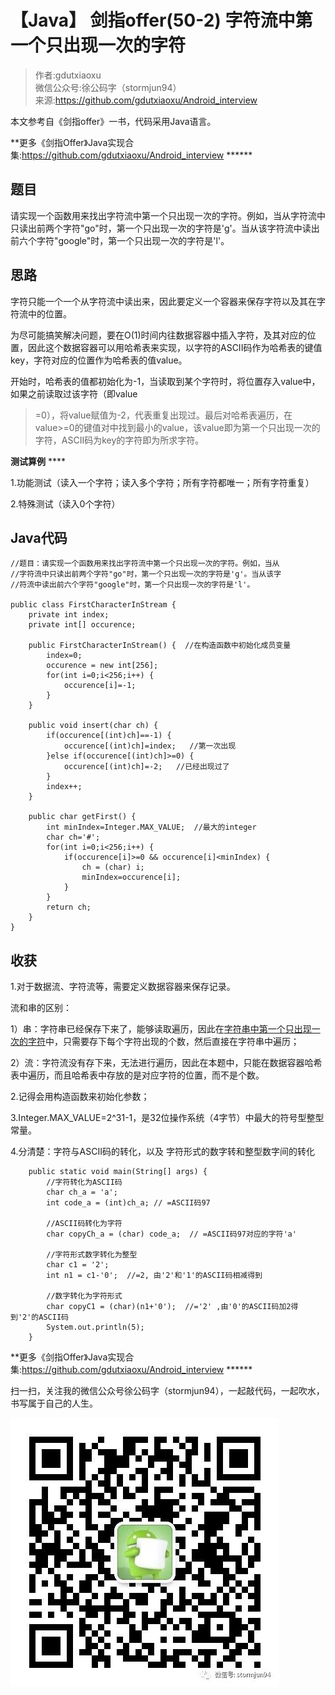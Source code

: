 # 【Java】 剑指offer(50-2) 字符流中第一个只出现一次的字符  
  
> 作者:gdutxiaoxu<br/> 微信公众号:徐公码字（stormjun94）<br/>来源:https://github.com/gdutxiaoxu/Android_interview

本文参考自《剑指offer》一书，代码采用Java语言。

**更多《剑指Offer》Java实现合集:https://github.com/gdutxiaoxu/Android_interview ******

## 题目

请实现一个函数用来找出字符流中第一个只出现一次的字符。例如，当从字符流中只读出前两个字符"go"时，第一个只出现一次的字符是'g'。当从该字符流中读出前六个字符"google"时，第一个只出现一次的字符是'l'。

## 思路

字符只能一个一个从字符流中读出来，因此要定义一个容器来保存字符以及其在字符流中的位置。

为尽可能搞笑解决问题，要在O(1)时间内往数据容器中插入字符，及其对应的位置，因此这个数据容器可以用哈希表来实现，以字符的ASCII码作为哈希表的键值key，字符对应的位置作为哈希表的值value。

开始时，哈希表的值都初始化为-1，当读取到某个字符时，将位置存入value中，如果之前读取过该字符（即value
>=0），将value赋值为-2，代表重复出现过。最后对哈希表遍历，在value>=0的键值对中找到最小的value，该value即为第一个只出现一次的字符，ASCII码为key的字符即为所求字符。

**测试算例** ****

1.功能测试（读入一个字符；读入多个字符；所有字符都唯一；所有字符重复）

2.特殊测试（读入0个字符）

## **Java代码**

    
    
    //题目：请实现一个函数用来找出字符流中第一个只出现一次的字符。例如，当从
    //字符流中只读出前两个字符"go"时，第一个只出现一次的字符是'g'。当从该字
    //符流中读出前六个字符"google"时，第一个只出现一次的字符是'l'。
    
    public class FirstCharacterInStream {
    	private int index;
    	private int[] occurence;
    	
    	public FirstCharacterInStream() {  //在构造函数中初始化成员变量
    		index=0;
    		occurence = new int[256];
    		for(int i=0;i<256;i++) {
    			occurence[i]=-1;
    		}
    	}
    	
    	public void insert(char ch) {
    		if(occurence[(int)ch]==-1) {
    			occurence[(int)ch]=index;   //第一次出现
    		}else if(occurence[(int)ch]>=0) {
    			occurence[(int)ch]=-2;   //已经出现过了
    		}
    		index++;
    	}
    	
    	public char getFirst() {
    		int minIndex=Integer.MAX_VALUE;  //最大的integer
    		char ch='#';
    		for(int i=0;i<256;i++) {
    			if(occurence[i]>=0 && occurence[i]<minIndex) {
    				ch = (char) i;
    				minIndex=occurence[i];
    			}
    		}
    		return ch;
    	}
    }

## **收获**

1.对于数据流、字符流等，需要定义数据容器来保存记录。

流和串的区别：

1）串：字符串已经保存下来了，能够读取遍历，因此在[字符串中第一个只出现一次的字符](https://www.cnblogs.com/yongh/p/9954083.html
"发布于2018-11-13 19:15")中，只需要存下每个字符出现的个数，然后直接在字符串中遍历；

2）流：字符流没有存下来，无法进行遍历，因此在本题中，只能在数据容器哈希表中遍历，而且哈希表中存放的是对应字符的位置，而不是个数。

2.记得会用构造函数来初始化参数；

3.Integer.MAX_VALUE=2^31-1，是32位操作系统（4字节）中最大的符号型整型常量。

4.分清楚：字符与ASCII码的转化，以及 字符形式的数字转和整型数字间的转化

    
    
    	public static void main(String[] args) {
    		//字符转化为ASCII码
    		char ch_a = 'a';
    		int code_a = (int)ch_a; // =ASCII码97
    		
    		//ASCII码转化为字符
    		char copyCh_a = (char) code_a;  // =ASCII码97对应的字符'a'
    		
    		//字符形式数字转化为整型
    		char c1 = '2';
    		int n1 = c1-'0';  //=2, 由'2'和'1'的ASCII码相减得到
    		
    		//数字转化为字符形式
    		char copyC1 = (char)(n1+'0');  //='2' ,由'0'的ASCII码加2得到'2'的ASCII码
    		System.out.println(5);
    	}	
    

**更多《剑指Offer》Java实现合集:https://github.com/gdutxiaoxu/Android_interview ******

扫一扫，关注我的微信公众号徐公码字（stormjun94），一起敲代码，一起吹水，书写属于自己的人生。

![](https://raw.githubusercontent.com/gdutxiaoxu/blog_pic/master/offer/20200722234908.png)